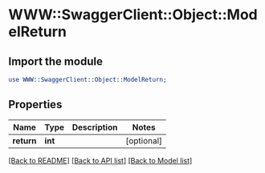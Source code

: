 # WWW::SwaggerClient::Object::ModelReturn

## Import the module
```perl
use WWW::SwaggerClient::Object::ModelReturn;
```

## Properties
Name | Type | Description | Notes
------------ | ------------- | ------------- | -------------
**return** | **int** |  | [optional] 

[[Back to README]](../README.md) [[Back to API list]](../README.md#documentation-for-api-endpoints) [[Back to Model list]](../README.md#documentation-for-models)


